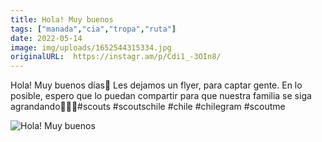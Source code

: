 ```yaml
---
title: Hola! Muy buenos
tags: ["manada","cia","tropa","ruta"]
date: 2022-05-14
image: img/uploads/1652544315334.jpg
originalURL:  https://instagr.am/p/Cdi1_-3OIn8/
---
```


Hola! Muy buenos días🥰 Les dejamos un flyer, para captar gente. En lo posible, espero que lo puedan compartir para que nuestra familia se siga agrandando🥰🙌🏼#scouts #scoutschile #chile #chilegram #scoutme

![Hola! Muy buenos](/img/uploads/1652544315334.jpg)